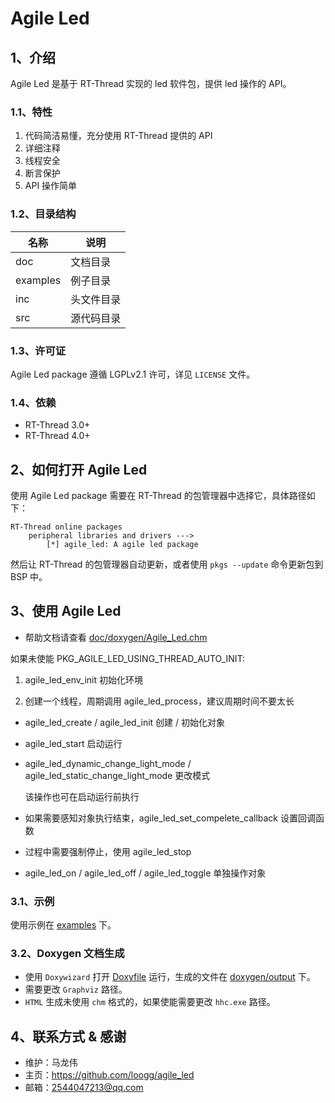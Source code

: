 # Agile Led

## 1、介绍

Agile Led 是基于 RT-Thread 实现的 led 软件包，提供 led 操作的 API。

### 1.1、特性

1. 代码简洁易懂，充分使用 RT-Thread 提供的 API
2. 详细注释
3. 线程安全
4. 断言保护
5. API 操作简单

### 1.2、目录结构

| 名称 | 说明 |
| ---- | ---- |
| doc | 文档目录 |
| examples | 例子目录 |
| inc  | 头文件目录 |
| src  | 源代码目录 |

### 1.3、许可证

Agile Led package 遵循 LGPLv2.1 许可，详见 `LICENSE` 文件。

### 1.4、依赖

- RT-Thread 3.0+
- RT-Thread 4.0+

## 2、如何打开 Agile Led

使用 Agile Led package 需要在 RT-Thread 的包管理器中选择它，具体路径如下：

```
RT-Thread online packages
    peripheral libraries and drivers --->
        [*] agile_led: A agile led package
```

然后让 RT-Thread 的包管理器自动更新，或者使用 `pkgs --update` 命令更新包到 BSP 中。

## 3、使用 Agile Led

- 帮助文档请查看 [doc/doxygen/Agile_Led.chm](./doc/doxygen/Agile_Led.chm)

如果未使能 PKG_AGILE_LED_USING_THREAD_AUTO_INIT:

1. agile_led_env_init 初始化环境

2. 创建一个线程，周期调用 agile_led_process，建议周期时间不要太长

- agile_led_create / agile_led_init 创建 / 初始化对象
- agile_led_start 启动运行
- agile_led_dynamic_change_light_mode / agile_led_static_change_light_mode 更改模式

  该操作也可在启动运行前执行

- 如果需要感知对象执行结束，agile_led_set_compelete_callback 设置回调函数
- 过程中需要强制停止，使用 agile_led_stop
- agile_led_on / agile_led_off / agile_led_toggle 单独操作对象

### 3.1、示例

使用示例在 [examples](./examples) 下。

### 3.2、Doxygen 文档生成

- 使用 `Doxywizard` 打开 [Doxyfile](./doc/doxygen/Doxyfile) 运行，生成的文件在 [doxygen/output](./doc/doxygen/output) 下。
- 需要更改 `Graphviz` 路径。
- `HTML` 生成未使用 `chm` 格式的，如果使能需要更改 `hhc.exe` 路径。

## 4、联系方式 & 感谢

- 维护：马龙伟
- 主页：<https://github.com/loogg/agile_led>
- 邮箱：<2544047213@qq.com>
